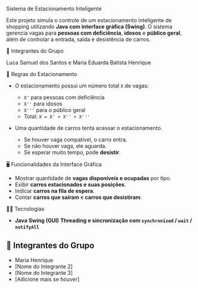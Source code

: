  Sistema de Estacionamento Inteligente

Este projeto simula o controle de um estacionamento inteligente de shopping utilizando **Java com interface gráfica (Swing)**. 
O sistema gerencia vagas para **pessoas com deficiência**, **idosos** e **público geral**, além de controlar a entrada, saída e desistência de carros.

👥 Integrantes do Grupo

Luca Samuel dos Santos e Maria Eduarda Batista Henrique

🚗 Regras do Estacionamento

- O estacionamento possui um número total `X` de vagas:
  - `X'` para pessoas com deficiência
  - `X''` para idosos
  - `X'''` para o público geral
  - Total: `X = X' + X'' + X'''`

- Uma quantidade de carros tenta acessar o estacionamento.
  - Se houver vaga compatível, o carro entra.
  - Se não houver vaga, ele aguarda.
  - Se esperar muito tempo, pode **desistir**.

🖥️ Funcionalidades da Interface Gráfica

- Mostrar quantidade de **vagas disponíveis e ocupadas** por tipo.
- Exibir **carros estacionados e suas posições**.
- Indicar **carros na fila de espera**.
- Contar **carros que saíram** e **carros que desistiram**.


👩‍💻 Tecnologias

- **Java**
 **Swing (GUI)**
 **Threading e sincronização com `synchronized` / `wait` / `notifyAll`**

## 👥 Integrantes do Grupo

- Maria Henrique  
- [Nome do Integrante 2]  
- [Nome do Integrante 3]  
- [Adicione mais se houver]
